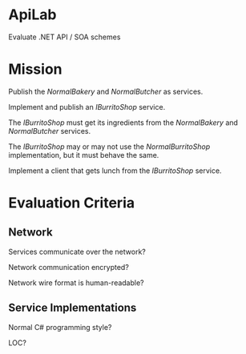 ApiLab
======

Evaluate .NET API / SOA schemes



Mission
=======

Publish the *NormalBakery* and *NormalButcher* as services.

Implement and publish an *IBurritoShop* service.

The *IBurritoShop* must get its ingredients from the *NormalBakery* and
*NormalButcher* services.

The *IBurritoShop* may or may not use the *NormalBurritoShop* implementation,
but it must behave the same.

Implement a client that gets lunch from the *IBurritoShop* service.



Evaluation Criteria
===================


Network
-------

Services communicate over the network?

Network communication encrypted?

Network wire format is human-readable?


Service Implementations
-----------------------

Normal C# programming style?

LOC?

